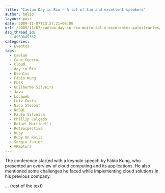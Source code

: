 ```yaml
---
title: "Caelum Day in Rio – A lot of Sun and excellent speakers"
author: helio
layout: post
date: 2009-11-07T23:27:21+00:00
url: /2009/11/07/caelum-day-in-rio-muito-sol-e-excelentes-palestrantes/
dsq_thread_id:
  - 4969845367
categories:
  - Eventos
tags:
  - Caelum
  - Caue Guerra
  - Cloud
  - day in Rio
  - Eventos
  - Fábio Kung
  - FLEX
  - Guilherme Silveira
  - Java
  - Locaweb
  - Luiz Costa
  - Nico Steppat
  - NoSQL
  - Paulo Silveira
  - Phillip Calçado
  - Rafael Martinelli
  - Retrospectiva
  - Ruby
  - Ruby On Rails
  - Sergio Junior
  - VRaptor3
---
```


<p style="__PLACEHOLDER__">The conference started with a keynote speech by Fábio Kung, who presented an overview of cloud computing and its applications. He also mentioned some challenges he faced while implementing cloud solutions in his previous company.</p>

... (rest of the text)

